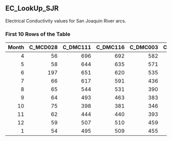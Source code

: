 ## EC_LookUp_SJR
Electrical Conductivity values for San Joaquin River arcs.

### First 10 Rows of the Table
|   Month |   C_MCD028 |   C_DMC111 |   C_DMC116 |   C_DMC003 |   C_EBP050 |   C_SJR123 |   C_TUO017 |   C_SJR075 |   C_MSN005 |   C_MCD005 |   C_STS048 |   C_ORT001 |   C_DMC070 |   C_STS017 |   C_SJR105 |   C_SJR179 |   C_SJR096 |   C_SJR131 |   C_SJR115 |   C_SAL006 |   C_SJR166 |   C_SJR070 |   C_SJR235 |   C_SJR225 |   C_SJR249 |   C_SJR200 |   C_SJR213 |   C_SJR263 |   C_SLD027 |   R_72_PR5_MSN009 |   C_MSN009 |   C_SJR116 |
|--------:|-----------:|-----------:|-----------:|-----------:|-----------:|-----------:|-----------:|-----------:|-----------:|-----------:|-----------:|-----------:|-----------:|-----------:|-----------:|-----------:|-----------:|-----------:|-----------:|-----------:|-----------:|-----------:|-----------:|-----------:|-----------:|-----------:|-----------:|-----------:|-----------:|------------------:|-----------:|-----------:|
|       4 |         56 |        696 |        692 |        582 |        536 |       1450 |        509 |        881 |       2508 |        135 |         82 |       3172 |        595 |        114 |       1160 |        409 |       1566 |        786 |       2401 |       1762 |        427 |        717 |         57 |         51 |         51 |        430 |         17 |      10540 |       5262 |              1847 |       2434 |       1608 |
|       5 |         58 |        644 |        635 |        571 |        529 |       1316 |        162 |       1608 |       2864 |        136 |         82 |        879 |        594 |        108 |       1192 |        407 |       1248 |       1051 |       2401 |       1567 |        248 |        725 |         61 |         55 |         56 |        541 |         21 |      10588 |       4901 |              2002 |       2708 |       1674 |
|       6 |        197 |        651 |        620 |        535 |        529 |       1400 |        128 |       1024 |       2748 |        133 |         85 |       3478 |        547 |        108 |       1304 |        493 |       1375 |       1162 |       2865 |       1543 |        355 |        689 |         64 |         57 |         56 |        535 |         33 |      10587 |       5280 |              2184 |       2930 |       1914 |
|       7 |         66 |        617 |        591 |        436 |        555 |       1517 |         94 |        733 |       3431 |        101 |        123 |       1243 |        478 |         82 |       1140 |        378 |       1072 |       1273 |       2843 |       1575 |        480 |        429 |         51 |         46 |         49 |        474 |         34 |       8265 |       5445 |              2511 |       3811 |       2099 |
|       8 |         65 |        544 |        531 |        390 |        697 |       1342 |        653 |        529 |       3694 |         81 |         69 |       1169 |        435 |         69 |        882 |        265 |        815 |       1291 |       2621 |       1319 |        491 |        316 |         46 |         41 |         46 |        439 |         38 |       7456 |       4943 |              2049 |       3630 |       1947 |
|       9 |         64 |        493 |        463 |        383 |        696 |       1201 |       2332 |        641 |       3973 |        132 |         65 |       1272 |        404 |         75 |       1109 |        221 |        858 |       1336 |       3082 |       1145 |        438 |        448 |         45 |         41 |         44 |        369 |         44 |       6791 |       5035 |              1957 |       3891 |       1888 |
|      10 |         75 |        398 |        381 |        346 |        611 |       1196 |        158 |        766 |       4144 |        184 |         68 |       1252 |        348 |         76 |       1172 |        221 |        925 |       1441 |       1905 |        991 |        368 |        513 |         44 |         42 |         45 |        335 |         42 |       7656 |       5132 |              1553 |       4129 |       1620 |
|      11 |         62 |        444 |        440 |        393 |        336 |       1074 |        200 |        722 |       3793 |        186 |         63 |       1242 |        407 |         80 |       1121 |        257 |        954 |       1332 |       1529 |        978 |        483 |        526 |         42 |         41 |         43 |        221 |         47 |       7462 |       4407 |              1376 |       3401 |       1577 |
|      12 |         59 |        507 |        510 |        459 |        345 |       1343 |        154 |        771 |       3128 |        183 |        100 |       1160 |        477 |         87 |       1026 |        262 |        967 |       1430 |       1961 |       1201 |        355 |        540 |         41 |         39 |         42 |        356 |         34 |       7164 |       4641 |               904 |       2536 |       1666 |
|       1 |         54 |        495 |        509 |        455 |        534 |       1307 |        119 |        685 |       1575 |        105 |         66 |        803 |        475 |         81 |        899 |        412 |        739 |       1250 |       2401 |       1265 |      10878 |        464 |         39 |         35 |         39 |        465 |         31 |       7527 |       5046 |              1063 |       1672 |       1511 |